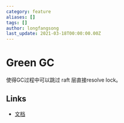 ```yaml
---
category: feature
aliases: []
tags: []
author: longfangsong
last_update: 2021-03-18T00:00:00.00Z
---
```

# Green GC

使得GC过程中可以跳过 raft 层直接resolve lock。

## Links

- [文档](https://docs.pingcap.com/zh/tidb/stable/garbage-collection-configuration#tikv_gc_scan_lock_mode)
